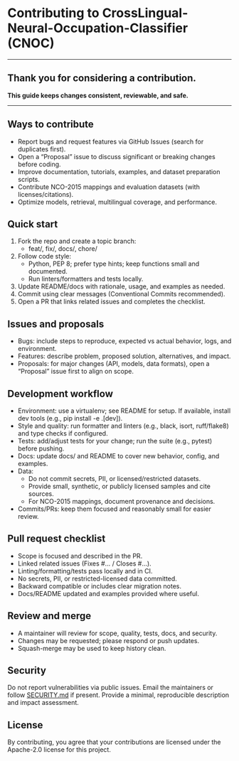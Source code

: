 
# Contributing to CrossLingual-Neural-Occupation-Classifier (CNOC)
-----
## **Thank you for considering a contribution.**
**This guide keeps changes consistent, reviewable, and safe.**

---
## Ways to contribute
- Report bugs and request features via GitHub Issues (search for duplicates first).
- Open a “Proposal” issue to discuss significant or breaking changes before coding.
- Improve documentation, tutorials, examples, and dataset preparation scripts.
- Contribute NCO-2015 mappings and evaluation datasets (with licenses/citations).
- Optimize models, retrieval, multilingual coverage, and performance.

## Quick start
1) Fork the repo and create a topic branch:
    - feat/<short-name>, fix/<short-name>, docs/<short-name>, chore/<short-name>
2) Follow code style:
    - Python, PEP 8; prefer type hints; keep functions small and documented.
    - Run linters/formatters and tests locally.
3) Update README/docs with rationale, usage, and examples as needed.
4) Commit using clear messages (Conventional Commits recommended).
5) Open a PR that links related issues and completes the checklist.

## Issues and proposals
- Bugs: include steps to reproduce, expected vs actual behavior, logs, and environment.
- Features: describe problem, proposed solution, alternatives, and impact.
- Proposals: for major changes (API, models, data formats), open a “Proposal” issue first to align on scope.

## Development workflow
- Environment: use a virtualenv; see README for setup. If available, install dev tools (e.g., pip install -e .[dev]).
- Style and quality: run formatter and linters (e.g., black, isort, ruff/flake8) and type checks if configured.
- Tests: add/adjust tests for your change; run the suite (e.g., pytest) before pushing.
- Docs: update docs/ and README to cover new behavior, config, and examples.
- Data:
  - Do not commit secrets, PII, or licensed/restricted datasets.
  - Provide small, synthetic, or publicly licensed samples and cite sources.
  - For NCO-2015 mappings, document provenance and decisions.
- Commits/PRs: keep them focused and reasonably small for easier review.

## Pull request checklist
- Scope is focused and described in the PR.
- Linked related issues (Fixes #… / Closes #…).
- Linting/formatting/tests pass locally and in CI.
- No secrets, PII, or restricted-licensed data committed.
- Backward compatible or includes clear migration notes.
- Docs/README updated and examples provided where useful.

## Review and merge
- A maintainer will review for scope, quality, tests, docs, and security.
- Changes may be requested; please respond or push updates.
- Squash-merge may be used to keep history clean.

## Security
Do not report vulnerabilities via public issues. Email the maintainers or follow [SECURITY.md](/SECURITY.md) if present. Provide a minimal, reproducible description and impact assessment.

## License
By contributing, you agree that your contributions are licensed under the Apache-2.0 license for this project.